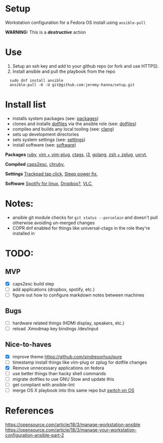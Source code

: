 # Setup
Workstation configuration for a Fedora OS install using `ansible-pull`

**WARNING:** This is a **_destructive_** action

# Use

  1. Setup an ssh key and add to your github repo (or fork and use HTTPS).
  2. Install ansible and pull the playbook from the repo

```
  sudo dnf install ansible
  ansible-pull -K -U git@github.com:jeremy-hanna/setup.git
```

# Install list

  - installs system packages (see: [packages]())
  - clones and installs [dotfiles]() via the ansible role (see: [dotfiles]())
  - compiles and builds any local tooling (see: [clang]())
  - sets up development directories
  - sets system settings (see: [settings]())
  - install software (see: [software]())


**Packages**
[ruby](https://www.ruby-lang.org/en/documentation/installation/#yum),
[vim + vim-plug](),
[ctags](https://docs.ctags.io/en/latest/),
[i3](https://fedoramagazine.org/getting-started-i3-window-manager/),
[golang](https://developer.fedoraproject.org/tech/languages/go/go-installation.html#go-installation),
[zsh + zplug](),
[uxrvt](),


**Compiled**
[caps2esc](https://gitlab.com/interception/linux/plugins/caps2esc),
[chruby](https://github.com/postmodern/chruby#setupsh),


**Settings**
[Trackpad tap click](https://cravencode.com/post/essentials/enable-tap-to-click-in-i3wm/),
[Sleep power fix](),


**Software**
[Spotify for linux](),
[Dropbox?](),
[VLC](),


# Notes:
- ansible git module checks for `git status --porcelain` and doesn't pull otherwise avoiding un-merged changes
- COPR dnf enabled for things like universal-ctags in the role they're installed in

# TODO:
## MVP
- [x] caps2esc build step
- [ ] add applications (dropbox, spotify, etc.)
- [ ] figure out how to configure markdown notes between machines

## Bugs
- [ ] hardware related things (HDMI display, speakers, etc.)
- [ ] reload .Xmodmap key bindings /dev/input

## Nice-to-haves
- [x] improve theme https://github.com/sindresorhus/pure
- [ ] timestamp install things like vim-plug or zplug for dotfile changes
- [x] Remove unnecessary applications on fedora
- [ ] use better things than hacky shell commands
- [ ] migrate dotfiles to use GNU Stow and update this
- [ ] get compliant with ansible-lint
- [ ] merge OS X playbook into this same repo but [switch on OS](https://unix.stackexchange.com/questions/6345/how-can-i-get-distribution-name-and-version-number-in-a-simple-shell-script)

# References
https://opensource.com/article/18/3/manage-workstation-ansible
https://opensource.com/article/18/3/manage-your-workstation-configuration-ansible-part-2
